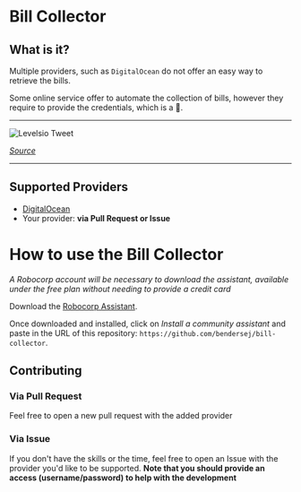 # Bill Collector

## What is it?

Multiple providers, such as `DigitalOcean` do not offer an easy way to retrieve the bills.

Some online service offer to automate the collection of bills, however they require to provide the credentials, which is a 🚩.

---

![Levelsio Tweet](https://i.imgur.com/50YTF2o.png)

_[Source](https://twitter.com/levelsio/status/1325076943495188481)_

---

## Supported Providers

- [DigitalOcean](https://www.digitalocean.com/)
- Your provider: **via Pull Request or Issue**

# How to use the Bill Collector

_A Robocorp account will be necessary to download the assistant, available under the free plan without needing to provide a credit card_

Download the [Robocorp Assistant](https://robocorp.com/docs/control-room/configuring-assistants/installation).

Once downloaded and installed, click on _Install a community assistant_ and paste in the URL of this repository: `https://github.com/bendersej/bill-collector`.

## Contributing

### Via Pull Request

Feel free to open a new pull request with the added provider

### Via Issue

If you don't have the skills or the time, feel free to open an Issue with the provider you'd like to be supported.
**Note that you should provide an access (username/password) to help with the development**
